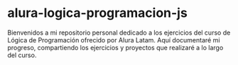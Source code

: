 # alura-logica-programacion-js
Bienvenidos a mi repositorio personal dedicado a los ejercicios del curso de Lógica de Programación ofrecido por Alura Latam. Aquí documentaré mi progreso, compartiendo los ejercicios y proyectos que realizaré a lo largo del curso.
